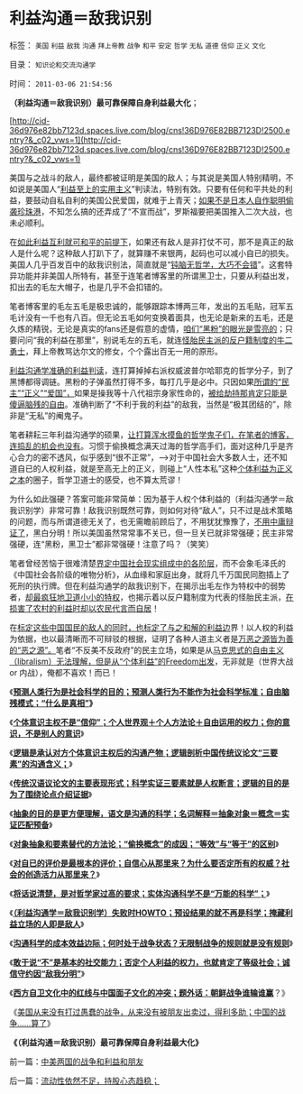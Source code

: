 # 利益沟通＝敌我识别

标签： `美国` `利益` `敌我` `沟通` `拜上帝教` `战争` `和平` `安定` `哲学` `无私` `道德` `信仰` `正义` `文化` 

目录： `知识论和交流沟通学`

时间： `2011-03-06 21:54:56`

**（利益沟通＝敌我识别）最可靠保障自身利益最大化**；

[http://cid-36d976e82bb7123d.spaces.live.com/blog/cns!36D976E82BB7123D!2500.entry?&_c02_vws=1](http://cid-36d976e82bb7123d.spaces.live.com/blog/cns!36D976E82BB7123D!2500.entry?&_c02_vws=1)

美国与之战斗的敌人，最终都被证明是美国的敌人；与其说是美国人特别精明，不如说是美国人“[利益至上的实用主义](../../../2009/7/28/美国资产阶级实用主义反动哲学.md)”判读法，特别有效。只要有任何和平共处的利益，要鼓动自私自利的美国公民爱国，就难于上青天；[如果不是日本人自作聪明偷袭珍珠港](../../../2011/1/14/日本的战争目的和汪精卫南京政权的性质.md)，不知怎么搞的还弄成了“不宣而战”，罗斯福要把美国推入二次大战，也未必顺利。

在[如此利益互利就可和平的前提下](../../../2011/1/5/为什么美国不愿意征服全世界？美国人的本性；.md)，如果还有敌人是非打仗不可，那不是真正的敌人是什么呢？这种敌人打趴下了，就算赚不来银两，起码也可以减小自已的损失。美国人几乎百发百中的敌我识别法，简直就是“[钝脑无哲学，大巧不会错](../../../2011/2/21/科学标准和（哲学＝伪科学）.md)”。这套特异功能并非美国人所特有，甚至于连笔者博客里的所谓黑卫士，只要从利益出发，扣出去的毛左大帽子，也是几乎不会扣错的。

笔者博客里的毛左五毛是极忠诚的，能够跟踪本博两三年，发出的五毛贴，冠军五毛计没有一千也有八百。但无论五毛如何变换着面具，也无论是新来的五毛，还是久炼的精锐，无论是真实的fans还是假意的虚情，[咱们“黑粉”的眼光是雪亮的](../../../2010/10/19/个人主义无权威,意识形态都有“权威的标准答案”.md)；只要问问“我的利益在那里”，别说毛左的五毛，就连[怪胎民主派的反户籍制度的牛二勇士](../../../2009/10/13/小农意识仇富牛二历史命运.md)，拜上帝教骂达尔文的修女，个个露出百无一用的原形。

[利益沟通学准确的利益判读](../../../2011/2/23/利益的沟通科学和洗脑的艺术.md)，连打算掉掉右派权威波普尔哈耶克的哲学分子，到了黑博都得调链。黑粉的子弹虽然打得不多，每打几乎是必中。只因如果[所谓的“民主”“正义”“爱国”，](../../../2011/2/7/君权神授的爱国和国民社会的公德.md)如果是操我等十八代祖宗身家性命的，[被给劫持那肯定只能是傻逼脑残的自由](../../../2011/2/12/中国古代“发现了”边际效应和帕累托累积.md)。准确判断了“不利于我的利益”的敌我，当然是“极其团结的”，除非是“无私”的阉鬼子。

笔者耕耘三年利益沟通学的硕果，[让打算浑水摸鱼的哲学鬼子们，在笔者的博客，连捣乱的机会也没有](http://cid-36d976e82bb7123d.spaces.live.com/blog/cns!36D976E82BB7123D!1233.entry)。习惯于偷换概念满天过海的哲学高手们，面对这种几乎是齐心合力的密不透风，似乎感到“很不正常”，——>对于中国社会大多数人士，还不知道自已的人权利益，就是至高无上的正义，则碰上“人性本私”这种[个体利益为正义之本](../../../2010/10/23/法治社会成本低；实体利益法.md)的圈子，哲学卫道士的感受，也不算太荒谬！

为什么如此强硬？答案可能非常简单：因为基于人权个体利益的（利益沟通学＝敌我识别学）非常可靠！敌我识别既然可靠，则如何对待“敌人”，只不过是战术策略的问题，而与所谓道德无关了，也无需瞻前顾后了，不用犹犹豫豫了，[不用中庸辩证了](../../../2010/1/13/中庸者不可能是民主人.md)，黑白分明！所以美国虽然常常事不关已，但一旦关已就非常强硬；民主非常强硬，连“黑粉，黑卫士”都非常强硬！注意了吗？（笑笑）

笔者曾经苦恼于很难清楚[界定中国社会现实组成中的各阶层](../../../2009/7/21/唯物分析社会各阶层利益立场.md)，而不会象毛泽氏的《中国社会各阶级的唯物分析》，从血缘和家庭出身，就将几千万国民同胞插上了死刑的执行牌。但在利益沟通学的敌我识别下，在揭示出毛左作为特权中的弱势者，[却最疯狂地卫道小小的特权](../../../2009/6/7/贴木儿邪教的极端可能只是退而无忧的小小的特权.md)，也揭示着以反户籍制度为代表的怪胎民主派，[在损害了农村的利益时却以农民代言而自居](../../../2010/4/29/声称代表农民的绝大部分不是农民.md)！

在[标定这些中国国民的敌人的同时，也标定了与之和解的利益边](../../../2011/2/25/民主改革就是社会利益沟通的过程.md)界！以人权的利益为依据，也以最清晰而不可辩驳的根据，证明了各种人道主义者是[万恶之源皆为善的“恶之源”。](../../../2009/5/5/万恶之源皆为善.md)笔者“不反美不反政府”的民主立场，如果是从[马克思式的自由主义（libralism）无法理解，但是从“个体利益”的Freedom出发](../../../2011/2/19/交换创造价值的自由和《通往奴役之路》.md)，无非就是（世界大战or 内战），俺都不喜欢！而已！

《[**预测人类行为是社会科学的目的；预测人类行为不能作为社会科学标准；自由脑残模式；“什么是真相”**](../../../2011/3/2/什么是真相？预测未来对不对？.md)**》**

《[**个体意识主权不是“信仰”；个人世界观＋个人方法论＋自由运用的权力；你的意识，不是别人的意识**](../../../2011/3/2/个体意识主权不是信仰：你的意识，不是别人的意识.md)》

《[**逻辑是承认对方个体意识主权后的沟通产物；逻辑剖析中国传统议论文“三要素”的沟通含义；**](../../../2011/3/3/中国传统议论文“三要素”的沟通含义.md)》

《[**传统汉语议论文的主要表现形式；科学实证三要素就是人权断言；逻辑的目的是为了围绕论点介绍证据**](../../../2011/3/3/传统汉语议论文的主要表现形式.md)》

《[**抽象的目的是更方便理解，语文是沟通的科学；名词解释＝抽象对象＝概念＝实证匹配预备**](../../../2011/3/3/语文也可成科学；沟通的科学.md)》

《[**对象抽象和要素替代的方法论；“偷换概念”的成因；“等效”与“等于”的区别**](../../../2011/3/4/对象抽象，要素替代和偷换概念.md)》

《[**对自已的评价是最根本的评价；自信心从那里来？为什么要否定所有的权威？社会的创造活力从那里来？**](../../../2011/3/4/自信心从那里来？.md)》

《[**将话说清楚，是对哲学家过高的要求；实体沟通科学不是“万能的科学”；**](../../../2011/3/4/请把话说清楚！沟通科学不是万能的.md)》

《[**（利益沟通学＝敌我识别学）失败时HOWTO；预设结果的就不再是科学；掩藏利益立场的人即是敌人**](../../../2011/3/5/（利益沟通学＝敌我识别学）HOWTO.md)》

《[**沟通科学的成本效益边际；何时处于战争状态？无限制战争的规则就是没有规则**](../../../2011/3/5/战争状态冲突在利益沟通的边际.md)》

《[**敢于说“不”是基本的社交能力；否定个人利益的权力，也就肯定了等级社会；诚信守约因“敌我分明”**](../../../2011/3/5/敢于说“不”是基本的社交能力.md)》

《[**西方自卫文化中的红线与中国面子文化的冲突；题外话：朝鲜战争谁输谁赢**](../../../2011/3/6/中国面子文化冲突西方的红线.md)？》

《[美国从来没有打过愚蠢的战争，从来没有被朋友出卖过，得利多助；中国的战争……算了](../../../2011/3/6/中美两国的战争和利益和朋友.md)》

**《（利益沟通＝敌我识别）最可靠保障自身利益最大化》**



前一篇：[中美两国的战争和利益和朋友](../../../2011/3/6/中美两国的战争和利益和朋友.md)

后一篇：[流动性依然不足，持股心态趋稳；](../../../2011/3/7/流动性依然不足，持股心态趋稳；.md)